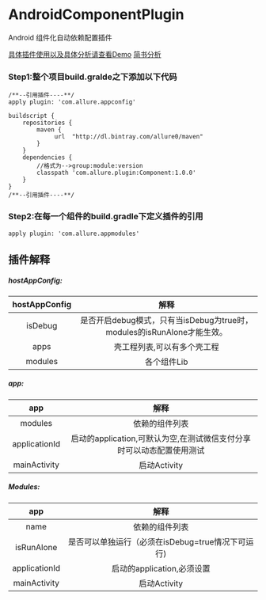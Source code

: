 # AndroidComponentPlugin
Android 组件化自动依赖配置插件


[具体插件使用以及具体分析请查看Demo](https://www.jianshu.com/p/23b0239c45aa)
[简书分析](https://github.com/Allure0/AndroidComponentDemo)



### Step1:整个项目build.gralde之下添加以下代码

```
/**--引用插件----**/
apply plugin: 'com.allure.appconfig'

buildscript {
    repositories {
        maven {
             url  "http://dl.bintray.com/allure0/maven"
        }
    }
    dependencies {
        //格式为-->group:module:version
        classpath 'com.allure.plugin:Component:1.0.0'
    }
}
/**--引用插件----**/

```
###  Step2:在每一个组件的build.gradle下定义插件的引用
```
apply plugin: 'com.allure.appmodules'
```

## 插件解释

##### hostAppConfig:

| hostAppConfig       |解释| 
| :--------: | :-----: | 
| isDebug    | 是否开启debug模式，只有当isDebug为true时，modules的isRunAlone才能生效。 | 
| apps    | 壳工程列表,可以有多个壳工程 | 
| modules    | 各个组件Lib | 


##### app:

| app       |解释|
| :--------: | :-----: | 
|  modules  | 依赖的组件列表 | 
|   applicationId  | 启动的application,可默认为空,在测试微信支付分享时可以动态配置使用测试 | 
|   mainActivity  | 启动Activity |

##### Modules:

| app       |解释|
| :--------: | :-----: | 
|  name  | 依赖的组件列表 | 
|  isRunAlone    | 是否可以单独运行（必须在isDebug=true情况下可运行) | 
|   applicationId  | 启动的application,必须设置 | 
|   mainActivity  | 启动Activity |


